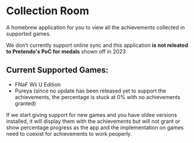 # Collection Room
A homebrew application for you to view all the achievements collected in supported games.

We don't currently support online sync and this application **is not releated to Pretendo's PoC for medals** shown off in 2023

## Current Supported Games:
- FNaF Wii U Edition
- Pureya (since no update has been released yet to support the achievements, the percentage is stuck at 0% with no achievements granted)

If we start giving support for new games and you have oldee versions installed, it will display them with the achievements but will not grant or show percentage progress as the app and the implementation on games need to coexist for achievements to work peoperly.
